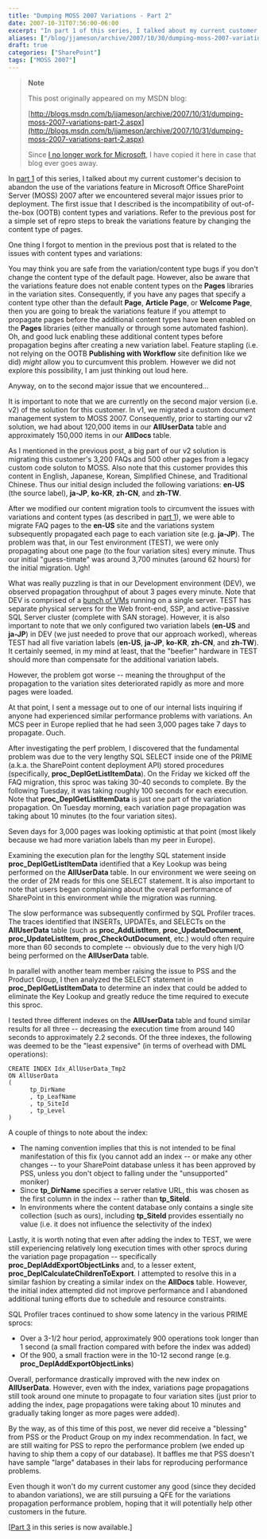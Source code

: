 ```yaml
---
title: "Dumping MOSS 2007 Variations - Part 2"
date: 2007-10-31T07:56:00-06:00
excerpt: "In part 1 of this series, I talked about my current customer's decision to abandon the use of the variations feature in Microsoft Office SharePoint Server (MOSS) 2007 after we encountered several major issues prior to deployment. The first issue that..."
aliases: ["/blog/jjameson/archive/2007/10/30/dumping-moss-2007-variations-part-2.aspx", "/blog/jjameson/archive/2007/10/31/dumping-moss-2007-variations-part-2.aspx"]
draft: true
categories: ["SharePoint"]
tags: ["MOSS 2007"]
---
```


> **Note**
>
> This post originally appeared on my MSDN blog:
>
> [http://blogs.msdn.com/b/jjameson/archive/2007/10/31/dumping-moss-2007-variations-part-2.aspx](http://blogs.msdn.com/b/jjameson/archive/2007/10/31/dumping-moss-2007-variations-part-2.aspx)
>
> Since
> [I no longer work for Microsoft](/blog/jjameson/2011/09/02/last-day-with-microsoft),
> I have copied it here in case that blog ever goes away.

In [part 1](/blog/jjameson/2007/10/30/dumping-moss-2007-variations-part-1) of
this series, I talked about my current customer's decision to abandon the use of
the variations feature in Microsoft Office SharePoint Server (MOSS) 2007 after
we encountered several major issues prior to deployment. The first issue that I
described is the incompatibility of out-of-the-box (OOTB) content types and
variations. Refer to the previous post for a simple set of repro steps to break
the variations feature by changing the content type of pages.

One thing I forgot to mention in the previous post that is related to the issues
with content types and variations:

You may think you are safe from the variation/content type bugs if you don't
change the content type of the default page. However, also be aware that the
variations feature does not enable content types on the **Pages** libraries in
the variation sites. Consequently, if you have any pages that specify a content
type other than the default **Page**, **Article Page**, or **Welcome Page**,
then you are going to break the variations feature if you attempt to propagate
pages before the additional content types have been enabled on the **Pages**
libraries (either manually or through some automated fashion). Oh, and good luck
enabling these additional content types before propagation begins after creating
a new variation label. Feature stapling (i.e. not relying on the OOTB
**Publishing with Workflow** site definition like we did) *might* allow you to
curcumvent this problem. However we did not explore this possibility, I am just
thinking out loud here.

Anyway, on to the second major issue that we encountered...

It is important to note that we are currently on the second major version (i.e.
v2) of the solution for this customer. In v1, we migrated a custom document
management system to MOSS 2007. Consequently, prior to starting our v2 solution,
we had about 120,000 items in our **AllUserData** table and approximately
150,000 items in our **AllDocs** table.

As I mentioned in the previous post, a big part of our v2 solution is migrating
this customer's 3,200 FAQs and 500 other pages from a legacy custom code soluton
to MOSS. Also note that this customer provides this content in English,
Japanese, Korean, Simplified Chinese, and Traditional Chinese. Thus our initial
design included the following variations: **en-US** (the source label),
**ja-JP**, **ko-KR**, **zh-CN**, and **zh-TW**.

After we modified our content migration tools to circumvent the issues with
variations and content types (as described in
[part 1](/blog/jjameson/2007/10/30/dumping-moss-2007-variations-part-1)), we
were able to migrate FAQ pages to the **en-US** site and the variations system
subsequently propagated each page to each variation site (e.g. **ja-JP**). The
problem was that, in our Test environment (TEST), we were only propagating about
one page (to the four variation sites) every minute. Thus our initial
"guess-timate" was around 3,700 minutes (around 62 hours) for the initial
migration. Ugh!

What was really puzzling is that in our Development environment (DEV), we
observed propagation throughput of about 3 pages every minute. Note that DEV is
comprised of a
[bunch of VMs](/blog/jjameson/2007/06/09/moss-development-environment-and-windows-update-bug)
running on a single server. TEST has separate physical servers for the Web
front-end, SSP, and active-passive SQL Server cluster (complete with SAN
storage). However, it is also important to note that we only configured two
variation labels (**en-US** and **ja-JP**) in DEV (we just needed to prove that
our approach worked), whereas TEST had all five variation labels (**en-US**,
**ja-JP**, **ko-KR**, **zh-CN**, and **zh-TW**). It certainly seemed, in my mind
at least, that the "beefier" hardware in TEST should more than compensate for
the additional variation labels.

However, the problem got worse -- meaning the throughput of the propagation to
the variation sites deteriorated rapidly as more and more pages were loaded.

At that point, I sent a message out to one of our internal lists inquiring if
anyone had experienced similar performance problems with variations. An MCS peer
in Europe replied that he had seen 3,000 pages take 7 days to propagate. Ouch.

After investigating the perf problem, I discovered that the fundamental problem
was due to the very lengthy SQL SELECT inside one of the PRIME (a.k.a. the
SharePoint content deployment API) stored procedures (specifically,
**proc\_DeplGetListItemData**). On the Friday we kicked off the FAQ migration,
this sproc was taking 30-40 seconds to complete. By the following Tuesday, it
was taking roughly 100 seconds for each execution. Note that
**proc\_DeplGetListItemData** is just one part of the variation propagation. On
Tuesday morning, each variation page propagation was taking about 10 minutes (to
the four variation sites).

Seven days for 3,000 pages was looking optimistic at that point (most likely
because we had more variation labels than my peer in Europe).

Examining the execution plan for the lengthy SQL statement inside
**proc\_DeplGetListItemData** identified that a Key Lookup was being performed
on the **AllUserData** table. In our environment we were seeing on the order of
2M reads for this one SELECT statement. It is also important to note that users
began complaining about the overall performance of SharePoint in this
environment while the migration was running.

The slow performance was subsequently confirmed by SQL Profiler traces. The
traces identified that INSERTs, UPDATEs, and SELECTs on the **AllUserData**
table (such as **proc\_AddListItem**, **proc\_UpdateDocument**,
**proc\_UpdateListItem**, **proc\_CheckOutDocument**, etc.) would often require
more than 60 seconds to complete -- obviously due to the very high I/O being
performed on the **AllUserData** table.

In parallel with another team member raising the issue to PSS and the Product
Group, I then analyzed the SELECT statement in **proc\_DeplGetListItemData** to
determine an index that could be added to eliminate the Key Lookup and greatly
reduce the time required to execute this sproc.

I tested three different indexes on the **AllUserData** table and found similar
results for all three -- decreasing the execution time from around 140 seconds
to approximately 2.2 seconds. Of the three indexes, the following was deemed to
be the "least expensive" (in terms of overhead with DML operations):

```
CREATE INDEX Idx_AllUserData_Tmp2
ON AllUserData
(
      tp_DirName
      , tp_LeafName
      , tp_SiteId
      , tp_Level
)
```

A couple of things to note about the index:

- The naming convention implies that this is not intended to be final
  manifestation of this fix (you cannot add an index -- or make any other
  changes -- to your SharePoint database unless it has been approved by PSS,
  unless you don't object to falling under the "unsupported" moniker)
- Since **tp\_DirName** specifies a server relative URL, this was chosen as the
  first column in the index -- rather than **tp\_SiteId**.
- In environments where the content database only contains a single site
  collection (such as ours), including **tp\_SiteId** provides essentially no
  value (i.e. it does not influence the selectivity of the index)

Lastly, it is worth noting that even after adding the index to TEST, we were
still experiencing relatively long execution times with other sprocs during the
variation page propagation -- specifically **proc\_DeplAddExportObjectLinks**
and, to a lesser extent, **proc\_DeplCalculateChildrenToExport**. I attempted to
resolve this in a similar fashion by creating a similar index on the **AllDocs**
table. However, the initial index attempted did not improve performance and I
abandoned additional tuning efforts due to schedule and resource constraints.

SQL Profiler traces continued to show some latency in the various PRIME sprocs:

- Over a 3-1/2 hour period, approximately 900 operations took longer than 1
  second (a small fraction compared with before the index was added)
- Of the 900, a small fraction were in the 10-12 second range (e.g.
  **proc\_DeplAddExportObjectLinks**)

Overall, performance drastically improved with the new index on **AllUserData**.
However, even with the index, variations page propagations still took around one
minute to propagate to four variation sites (just prior to adding the index,
page propagations were taking about 10 minutes and gradually taking longer as
more pages were added).

By the way, as of this time of this post, we never did receive a "blessing" from
PSS or the Product Group on my index recommendation. In fact, we are still
waiting for PSS to repro the performance problem (we ended up having to ship
them a copy of our database). It baffles me that PSS doesn't have sample "large"
databases in their labs for reproducing performance problems.

Even though it won't do my current customer any good (since they decided to
abandon variations), we are still pursuing a QFE for the variations propagation
performance problem, hoping that it will potentially help other customers in the
future.

[[Part 3](/blog/jjameson/2007/11/02/dumping-moss-2007-variations-part-3) in this
series is now available.]
